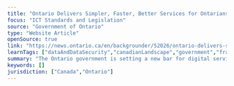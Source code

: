 ```yaml
---
title: "Ontario Delivers Simpler, Faster, Better Services for Ontarians with New Digital Plan"
focus: "ICT Standards and Legislation"
source: "Government of Ontario"
type: "Website Article"
openSource: true
link: "https://news.ontario.ca/en/backgrounder/52026/ontario-delivers-simpler-faster-better-services-for-ontarians-with-new-digital-plan"
learnTags: ["dataAndDataSecurity","canadianLandscape","government","framework","ict","legislationAndLaw"]
summary: "The Ontario government is setting a new bar for digital services it provides by introducing the Simpler, Faster, Better Services Act that sets standards to put people first, enshrine proper data management and champion privacy and security."
keywords: []
jurisdiction: ["Canada","Ontario"]
---
```

